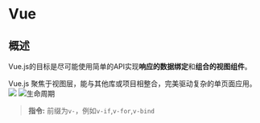 # Vue

## 概述
Vue.js的目标是尽可能使用简单的API实现**响应的数据绑定**和**组合的视图组件**。

Vue.js 聚焦于视图层，能与其他库或项目相整合，完美驱动复杂的单页面应用。
![](https://vuejs.org.cn/images/mvvm.png)
![生命周期](https://vuejs.org.cn/images/lifecycle.png)

> **指令:**
前缀为`v-`，例如`v-if`,`v-for`,`v-bind`